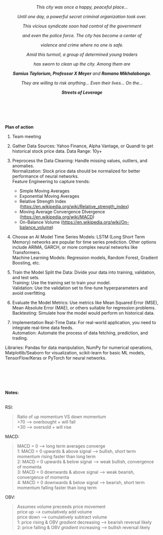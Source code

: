 <p align="center"><i>This city was once a happy, peaceful place...</i></p>
<p align="center"><i>Until one day, a powerful secret criminal organization took over.</i></p>
<p align="center"><i>This vicious syndicate soon had control of the government</i></p>
<p align="center"><i>and even the police force. The city has become a center of</i></p>
<p align="center"><i>violence and crime where no one is safe.</i></p>
<p align="center"><i>Amid this turmoil, a group of determined young traders</i></p>
<p align="center"><i>has sworn to clean up the city. Among them are</i></p>
<p align="center"><i><b>Samius Taylorium, Professor X Meyer</b> and <b>Romano Mikhalabongo</b>.</i></p>
<p align="center"><i>They are willing to risk anything... Even their lives... On the...</i></p>

<p align="center"><i><b>Streets of Leverage</b></i></p>



<br><br><br><br>



<b>Plan of action</b>

1. Team meeting

2. Gather Data
Sources: Yahoo Finance, Alpha Vantage, or Quandl to get historical stock price data.
Data Range: 10y+

3. Preprocess the Data
Cleaning: Handle missing values, outliers, and anomalies.<br>
Normalization: Stock price data should be normalized for better performance of neural networks.<br>
Feature Engineering to capture trends:<br>
    - Simple Moving Averages<br>
    - Exponential Moving Averages<br>
    - Relative Strength Index (https://en.wikipedia.org/wiki/Relative_strength_index)<br>
    - Moving Average Convergence DIvergence (https://en.wikipedia.org/wiki/MACD) <br>
    - On-Balance Volume (https://en.wikipedia.org/wiki/On-balance_volume) <br>

4. Choose an AI Model
Time Series Models: LSTM (Long Short Term Memory) networks are popular for time series prediction. Other options include ARIMA, GARCH, or more complex neural networks like Transformers.<br>
Machine Learning Models: Regression models, Random Forest, Gradient Boosting, etc.

5. Train the Model
Split the Data: Divide your data into training, validation, and test sets.<br>
Training: Use the training set to train your model.<br>
Validation: Use the validation set to fine-tune hyperparameters and avoid overfitting.<br>

6. Evaluate the Model
Metrics: Use metrics like Mean Squared Error (MSE), Mean Absolute Error (MAE), or others suitable for regression problems.<br>
Backtesting: Simulate how the model would perform on historical data.

7. Implementation
Real-Time Data: For real-world application, you need to integrate real-time data feeds.<br>
Automation: Automate the process of data fetching, prediction, and trading.

Libraries: Pandas for data manipulation, NumPy for numerical operations, Matplotlib/Seaborn for visualization, scikit-learn for basic ML models, TensorFlow/Keras or PyTorch for neural networks.



<br><br><br><br>



<b>Notes:</b> <br><br>

RSI:
> Ratio of up momentum VS down momentum<br>
> \>70 --> overbought + will fall<br>
> <30 --> oversold + will rise<br>


MACD:
> MACD = 0 --> long term averages converge<br>
> 1: MACD = 0 upwards & above signal --> bullish, short term momentum rising faster than long term<br>
> 2: MACD = 0 upwards & below signal --> weak bullish, convergence of momenta<br>
> 3: MACD = 0 downwards & above signal --> weak bearish, convergence of momenta<br>
> 4: MACD = 0 downwards & below signal --> bearish, short term momentum falling faster than long term<br>


OBV:
> Assumes volume preceeds price movement<br>
> price up --> cumulatively add volume<br>
> price down --> cumulatively subtract volume<br>
> 1: price rising & OBV *gradient* decreasing --> bearish reversal likely<br>
> 2: price falling & OBV *gradient* increasing --> bullish reversal likely<br>

